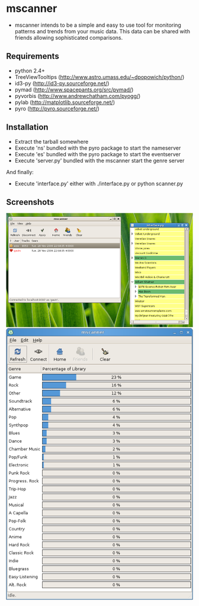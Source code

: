 # mscanner

* mscanner intends to be a simple and easy to use tool for monitoring patterns
  and trends from your music data. This data can be shared with friends
  allowing sophisticated comparisons.

## Requirements

* python 2.4+
* TreeViewTooltips (http://www.astro.umass.edu/~dpopowich/python/)
* id3-py (http://id3-py.sourceforge.net/)
* pymad (http://www.spacepants.org/src/pymad/)
* pyvorbis (http://www.andrewchatham.com/pyogg/)
* pylab (http://matplotlib.sourceforge.net/) 
* pyro (http://pyro.sourceforge.net/) 

## Installation

* Extract the tarball somewhere
* Execute 'ns' bundled with the pyro package to start the nameserver
* Execute 'es' bundled with the pyro package to start the eventserver
* Execute 'server.py' bundled with the mscanner start the genre server

And finally:

* Execute 'interface.py' either with ./interface.py or python scanner.py

## Screenshots

![mscanner](http://github.com/gaving/mscanner/raw/master/site/1.png)
![mscanner](http://github.com/gaving/mscanner/raw/master/site/2.png)
